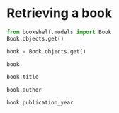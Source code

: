 # Retrieving a book


```python
from bookshelf.models import Book
Book.objects.get()
```

```python
book = Book.objects.get()
```

```python
book
```

```python
book.title
```

```python
book.author
```

```python
book.publication_year
```
